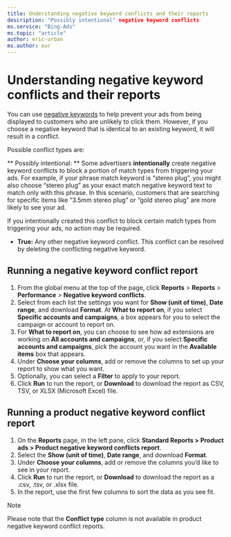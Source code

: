 ```yaml
---
title: Understanding negative keyword conflicts and their reports
description: "Possibly intentional" negative keyword conflicts
ms.service: "Bing-Ads"
ms.topic: "article"
author: eric-urban
ms.author: eur
---
```


# Understanding negative keyword conflicts and their reports

You can use [negative keywords](./hlp_BA_CONC_AboutNegativeKeywords.md) to help prevent your ads from being displayed to customers who are unlikely to click them. However, if you choose a negative keyword that is identical to an existing keyword, it will result in a conflict.

Possible conflict types are:

**        Possibly intentional:      **      Some advertisers **intentionally** create negative keyword conflicts to block a portion of match types from triggering your ads.  For example, if your phrase match keyword is “stereo plug”, you might also choose “stereo plug” as your exact match negative keyword text to match only with this phrase. In this scenario, customers that are searching for specific items like “3.5mm stereo plug” or “gold stereo plug” are more likely to see your ad.

If you intentionally created this conflict to block certain match types from triggering your ads, no action may be required.

- **True:**      Any other negative keyword conflict. This conflict can be resolved by deleting the conflicting negative keyword.

## Running a negative keyword conflict report

1. From the global menu at the top of the page, click **Reports** > **Reports** > **Performance** > **Negative keyword conflicts**.
1. Select from each list the settings you want for **Show (unit of time)**, **Date range**, and download **Format**. At **What to report on**, if you select **Specific accounts and campaigns**, a box appears for you to select the campaign or account to report on.
1. For **What to report on**, you can choose to see how ad extensions are working on **All accounts and campaigns**, or, if you select **Specific accounts and campaigns**, pick the account you want in the **Available items** box that appears.
1. Under **Choose your columns**, add or remove the columns to set up your report to show what you want.
1. Optionally, you can select a **Filter** to apply to your report.
1. Click **Run** to run the report, or **Download** to download the report as CSV, TSV, or XLSX (Microsoft Excel) file.

## Running a product negative keyword conflict report

1. On the **Reports** page, in the left pane, click **Standard Reports > Product ads > Product negative keyword conflicts report**.
1. Select the **Show (unit of time)**, **Date range**, and download **Format**.
1. Under **Choose your columns**, add or remove the columns you’d like to see in your report.
1. Click **Run** to run the report, or **Download** to download the report as a .csv, .tsv, or .xlsx file.
1. In the report, use the first few columns to sort the data as you see fit.

> [!NOTE]
> Please note that the **Conflict type** column is not available in product negative keyword conflict reports.


